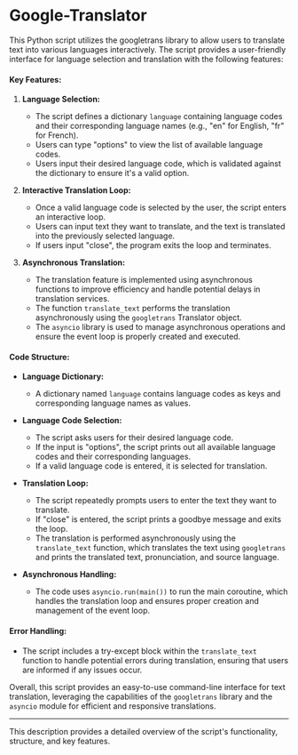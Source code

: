 # Google-Translator
This Python script utilizes the googletrans library to allow users to translate text into various languages interactively. The script provides a user-friendly interface for language selection and translation with the following features:

#### Key Features:

1. **Language Selection:**
   - The script defines a dictionary `language` containing language codes and their corresponding language names (e.g., "en" for English, "fr" for French).
   - Users can type "options" to view the list of available language codes.
   - Users input their desired language code, which is validated against the dictionary to ensure it's a valid option.

2. **Interactive Translation Loop:**
   - Once a valid language code is selected by the user, the script enters an interactive loop.
   - Users can input text they want to translate, and the text is translated into the previously selected language.
   - If users input "close", the program exits the loop and terminates.

3. **Asynchronous Translation:**
   - The translation feature is implemented using asynchronous functions to improve efficiency and handle potential delays in translation services.
   - The function `translate_text` performs the translation asynchronously using the `googletrans` Translator object.
   - The `asyncio` library is used to manage asynchronous operations and ensure the event loop is properly created and executed.

#### Code Structure:

- **Language Dictionary:**
  - A dictionary named `language` contains language codes as keys and corresponding language names as values.

- **Language Code Selection:**
  - The script asks users for their desired language code.
  - If the input is "options", the script prints out all available language codes and their corresponding languages.
  - If a valid language code is entered, it is selected for translation.

- **Translation Loop:**
  - The script repeatedly prompts users to enter the text they want to translate.
  - If "close" is entered, the script prints a goodbye message and exits the loop.
  - The translation is performed asynchronously using the `translate_text` function, which translates the text using `googletrans` and prints the translated text, pronunciation, and source language.

- **Asynchronous Handling:**
  - The code uses `asyncio.run(main())` to run the main coroutine, which handles the translation loop and ensures proper creation and management of the event loop.

#### Error Handling:

- The script includes a try-except block within the `translate_text` function to handle potential errors during translation, ensuring that users are informed if any issues occur.

Overall, this script provides an easy-to-use command-line interface for text translation, leveraging the capabilities of the `googletrans` library and the `asyncio` module for efficient and responsive translations.

---

This description provides a detailed overview of the script's functionality, structure, and key features.
